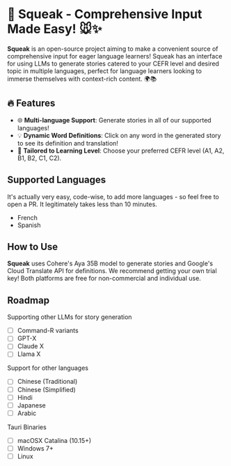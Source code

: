 # 🎉 Squeak - Comprehensive Input Made Easy! 🐭✨

**Squeak** is an open-source project aiming to make a convenient source of comprehensive input for eager language learners! Squeak has an interface for using LLMs to generate stories catered to your CEFR level and desired topic in multiple languages, perfect for language learners looking to immerse themselves with context-rich content. 🌍📚

## 🔥 Features

- 🌐 **Multi-language Support**: Generate stories in all of our supported languages!
- 💡 **Dynamic Word Definitions**: Click on any word in the generated story to see its definition and translation!
- 🎯 **Tailored to Learning Level**: Choose your preferred CEFR level (A1, A2, B1, B2, C1, C2).

## Supported Languages
It's actually very easy, code-wise, to add more languages - so feel free to open a PR. It legitimately takes less than 10 minutes.
- French
- Spanish

## How to Use
**Squeak** uses Cohere's Aya 35B model to generate stories and Google's Cloud Translate API for definitions. We recommend getting your own trial key! Both platforms are free for non-commercial and individual use.

## Roadmap
Supporting other LLMs for story generation
- [ ] Command-R variants
- [ ] GPT-X
- [ ] Claude X
- [ ] Llama X

Support for other languages
- [ ] Chinese (Traditional)
- [ ] Chinese (Simplified)
- [ ] Hindi
- [ ] Japanese
- [ ] Arabic

Tauri Binaries
- [ ] macOSX Catalina (10.15+)
- [ ] Windows 7+
- [ ] Linux